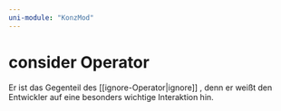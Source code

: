 ```yaml
---
uni-module: "KonzMod"
---
```


# consider Operator

Er ist das Gegenteil des [[ignore-Operator|ignore]] , denn er weißt den Entwickler auf eine besonders wichtige Interaktion hin.
